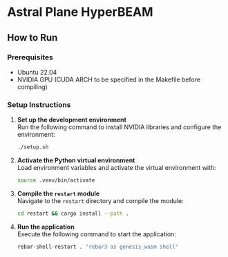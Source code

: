 #  Astral Plane HyperBEAM

## How to Run

### Prerequisites
- Ubuntu 22.04
- NVIDIA GPU (CUDA ARCH to be specified in the Makefile before compiling)

### Setup Instructions

1. **Set up the development environment**  
   Run the following command to install NVIDIA libraries and configure the environment:
   ```bash
   ./setup.sh
   ```

2. **Activate the Python virtual environment**  
   Load environment variables and activate the virtual environment with:
   ```bash
   source .venv/bin/activate
   ```

3. **Compile the `restart` module**  
   Navigate to the `restart` directory and compile the module:
   ```bash
   cd restart && cargo install --path .
   ```

4. **Run the application**  
   Execute the following command to start the application:
   ```bash
   rebar-shell-restart . "rebar3 as genesis_wasm shell"
   ```